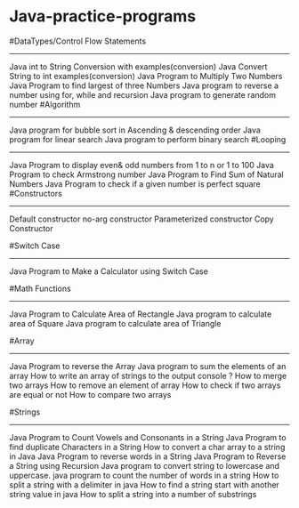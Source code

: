 # Java-practice-programs

#DataTypes/Control Flow Statements
*********
Java int to String Conversion with examples(conversion)
Java Convert String to int examples(conversion)
Java Program to Multiply Two Numbers
Java Program to find largest of three Numbers
Java program to reverse a number using for, while and recursion
Java program to generate random number
#Algorithm
**********
Java program for bubble sort in Ascending & descending order
Java program for linear search
Java program to perform binary search
#Looping
*******
Java Program to display even& odd numbers from 1 to n or 1 to 100
Java Program to check Armstrong number
Java Program to Find Sum of Natural Numbers
Java Program to check if a given number is perfect square
#Constructors
************
Default constructor
no-arg constructor
Parameterized constructor
Copy Constructor

#Switch Case
***********
Java Program to Make a Calculator using Switch Case

#Math Functions
**************
Java Program to Calculate Area of Rectangle
Java program to calculate area of Square
Java program to calculate area of Triangle

#Array
******
Java Program to reverse the Array
Java program to sum the elements of an array
How to write an array of strings to the output console ?
How to merge two arrays
How to remove an element of array
How to check if two arrays are equal or not
How to compare two arrays

#Strings
********
Java Program to Count Vowels and Consonants in a String
Java Program to find duplicate Characters in a String
How to convert a char array to a string in Java
Java Program to reverse words in a String
Java Program to Reverse a String using Recursion
Java program to convert string to lowercase and uppercase.
java program to count the number of words in a string
How to split a string with a delimiter in java
How to find a string start with another string value in java
How to split a string into a number of substrings
